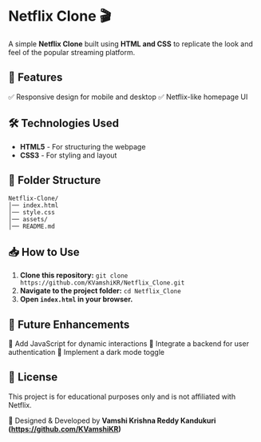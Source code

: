 # Netflix Clone 🎬

A simple **Netflix Clone** built using **HTML and CSS** to replicate the look and feel of the popular streaming platform.

## 📌 Features
✅ Responsive design for mobile and desktop
✅ Netflix-like homepage UI


## 🛠️ Technologies Used
- **HTML5** - For structuring the webpage
- **CSS3** - For styling and layout

## 📂 Folder Structure
```
Netflix-Clone/
│── index.html
│── style.css
│── assets/
│── README.md
```

## 📥 How to Use
1. **Clone this repository:**
   `git clone https://github.com/KVamshiKR/Netflix_Clone.git`
2. **Navigate to the project folder:**
   `cd Netflix_Clone`
3. **Open `index.html` in your browser.**

## 📌 Future Enhancements
🚀 Add JavaScript for dynamic interactions
🚀 Integrate a backend for user authentication
🚀 Implement a dark mode toggle

## 📜 License
This project is for educational purposes only and is not affiliated with Netflix.

🎨 Designed & Developed by **Vamshi Krishna Reddy Kandukuri (https://github.com/KVamshiKR)**
